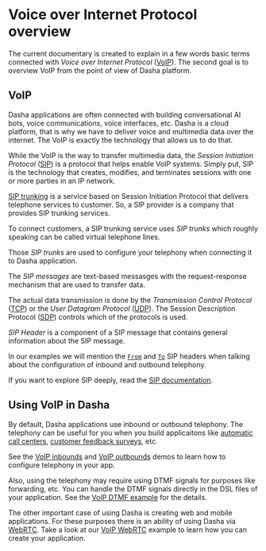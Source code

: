 # Voice over Internet Protocol overview

The current documentary is created to explain in a few words basic terms connected with *Voice over Internet Protocol* ([VoIP](https://en.wikipedia.org/wiki/Voice_over_IP)). The second goal is to overview VoIP from the point of view of Dasha platform.

## VoIP

Dasha applications are often connected with building conversational AI bots, voice communications, voice interfaces, etc. 
Dasha is a cloud platform, that is why we have to deliver voice and multimedia data over the internet.
The VoIP is exactly the technology that allows us to do that.

While the VoIP is the way to transfer multimedia data, the *Session Initiation Protocol* ([SIP](https://en.wikipedia.org/wiki/Session_Initiation_Protocol)) is a protocol that helps enable VoIP systems.
Simply put, SIP is the technology that creates, modifies, and terminates sessions with one or more parties in an IP network.

[SIP trunking](https://en.wikipedia.org/wiki/SIP_trunking) is a service based on Session Initiation Protocol that delivers telephone services to customer.
So, a SIP provider is a company that provides SIP trunking services.

To connect customers, a SIP trunking service uses *SIP trunks* which roughly speaking can be called virtual telephone lines.

Those *SIP trunks* are used to configure your telephony when connecting it to Dasha application.

The *SIP messages* are text-based messasges with the request-response mechanism that are used to transfer data.

The actual data transmission is done by the *Transmission Control Protocol* ([TCP](https://en.wikipedia.org/wiki/Transmission_Control_Protocol)) or the *User Datagram Protocol* ([UDP](https://en.wikipedia.org/wiki/User_Datagram_Protocol)). 
The Session Description Protocol ([SDP](https://en.wikipedia.org/wiki/Session_Description_Protocol)) controls which of the protocols is used.

*SIP Header* is a component of a SIP message that contains general information about the SIP message.

In our examples we will mention the [`From`](https://datatracker.ietf.org/doc/html/rfc3261#section-8.1.1.3) and [`To`](https://datatracker.ietf.org/doc/html/rfc3261#section-8.1.1.2) SIP headers when talking about the configuration of inbound and outbound telephony.

If you want to explore SIP deeply, read the [SIP documentation](https://datatracker.ietf.org/doc/html/rfc3261).

## Using VoIP in Dasha

By default, Dasha applications use inbound or outbound telephony.
The telephony can be useful for you when you build applicaitons like [automatic call centers](https://github.com/dasha-samples/automated-hotel-receptionist), [customer feedback surveys](https://github.com/dasha-samples/customer-feedback-survey), etc.

See the [VoIP inbounds](../VoIP%20inbounds) and [VoIP outbounds](../VoIP%20outbounds) demos to learn how to configure telephony in your app.

Also, using the telephony may require using DTMF signals for purposes like forwarding, etc.
You can handle the DTMF signals directly in the DSL files of your application.
See the [VoIP DTMF example](../VoIP%20Using%20DTMF) for the details.

The other important case of using Dasha is creating web and mobile applications.
For these purposes there is an ability of using Dasha via [WebRTC](https://en.wikipedia.org/wiki/WebRTC).
Take a look at our [VoIP WebRTC](../VoIP%20WebRTC) example to learn how you can create your application.
